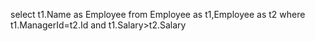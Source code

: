 select t1.Name as Employee
from Employee as t1,Employee as t2
where t1.ManagerId=t2.Id 
and t1.Salary>t2.Salary
